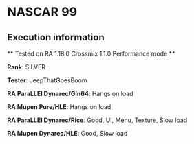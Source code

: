 # NASCAR 99 

## Execution information


** Tested on RA 1.18.0 Crossmix 1.1.0 Performance mode **


**Rank**: SILVER


**Tester**: JeepThatGoesBoom



**RA ParaLLEl Dynarec/Gln64**: Hangs on load


**RA Mupen Pure/HLE**: Hangs on load


**RA ParaLLEl Dynarec/Rice**: Good, UI, Menu, Texture, Slow load


**RA Mupen Dynarec/HLE**: Good, Slow load